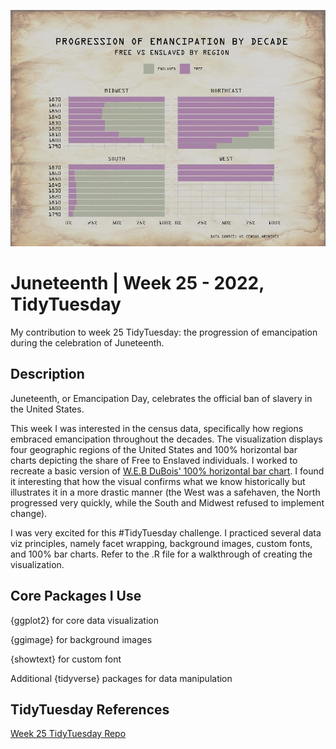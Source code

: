![Emancipation Progression](./emancipation-by-decade.jpg)

# Juneteenth | Week 25 - 2022, TidyTuesday
My contribution to week 25 TidyTuesday: the progression of emancipation during the celebration of Juneteenth.

## Description

Juneteenth, or Emancipation Day, celebrates the official ban of slavery in the United States.

This week I was interested in the census data, specifically how regions embraced emancipation throughout the decades. The visualization displays four geographic
regions of the United States and 100% horizontal bar charts depicting the share of Free to Enslaved individuals. I worked to recreate a basic version of 
[W.E.B DuBois' 100% horizontal bar chart](https://medium.com/nightingale/style-and-rich-detail-on-viewing-an-original-w-e-b-du-bois-data-visualization-part-4-40cc7bd18cfb). 
I found it interesting that how the visual confirms what we know historically but illustrates it in a more drastic manner (the West was a safehaven, the North
progressed very quickly, while the South and Midwest refused to implement change).

I was very excited for this #TidyTuesday challenge. I practiced several data viz principles, namely facet wrapping, background images, custom fonts, and 100% bar charts.
Refer to the .R file for a walkthrough of creating the visualization.

## Core Packages I Use
{ggplot2} for core data visualization

{ggimage} for background images

{showtext} for custom font

Additional {tidyverse} packages for data manipulation

## TidyTuesday References
[Week 25 TidyTuesday Repo](https://github.com/rfordatascience/tidytuesday/tree/master/data/2022/2022-06-21)
